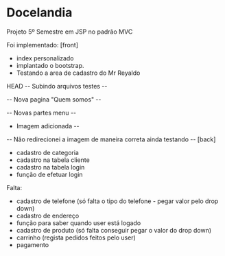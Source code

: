 ﻿# Docelandia

Projeto 5º Semestre em JSP no padrão MVC

Foi implementado:
[front]
- index personalizado
- implantado o bootstrap.
- Testando a area de cadastro do Mr Reyaldo

HEAD
-- Subindo arquivos testes -- 

-- Nova pagina "Quem somos" --

-- Novas partes menu -- 

- Imagem adicionada --  

-- Não redirecionei a imagem de maneira correta ainda testando --
[back]
- cadastro de categoria
- cadastro na tabela cliente
- cadastro na tabela login
- função de efetuar login

Falta:
- cadastro de telefone (só falta o tipo do telefone - pegar valor pelo drop down)
- cadastro de endereço
- função para saber quando user está logado
- cadastro de produto (só falta conseguir pegar o valor do drop down)
- carrinho (regista pedidos feitos pelo user)
- pagamento

